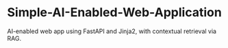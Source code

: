 # Simple-AI-Enabled-Web-Application
AI-enabled web app using FastAPI and Jinja2, with contextual retrieval via RAG.
